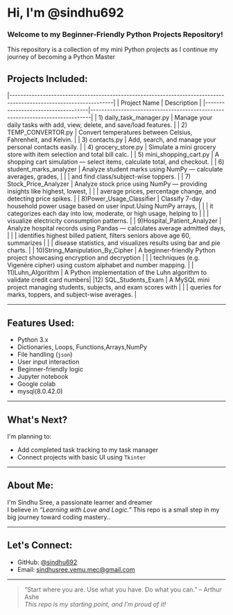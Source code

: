 #  Hi, I'm @sindhu692

### Welcome to my Beginner-Friendly Python Projects Repository!

This repository is a collection of my mini Python projects as I continue my journey of becoming a Python Master 

## Projects Included:
|-------------------------------------------------------------------------------------------------------------------|
| Project Name                       | Description                                                                  |
|------------------------------------|------------------------------------------------------------------------------|
| 1)  daily_task_manager.py          | Manage your daily tasks with add, view, delete, and save/load features.      |
| 2)  TEMP_CONVERTOR.py              | Convert temperatures between Celsius, Fahrenheit, and Kelvin.                |
| 3)  contacts.py                    | Add, search, and manage your personal contacts easily.                       |
| 4)  grocery_store.py               | Simulate a mini grocery store with item selection and total bill calc.       |
| 5)  mini_shopping_cart.py          | A shopping cart simulation — select items, calculate total, and checkout.    |
| 6)  student_marks_analyzer         | Analyze student marks using NumPy — calculate averages, grades,              |
|                                    | and find class/subject-wise toppers.                                         |
| 7)  Stock_Price_Analyzer           | Analyze stock price using NumPy — providing insights like highest, lowest,   |
|                                    | average prices, percentage change, and detecting price spikes.               |
| 8)Power_Usage_Classifier           | Classify 7-day household power usage based on user input.Using NumPy arrays, |
|                                    | it categorizes each day into low, moderate, or high usage, helping to        |
|                                    | visualize electricity consumption patterns.                                  |
| 9)Hospital_Patient_Analyzer        | Analyze hospital records using Pandas — calculates average admitted days,    |
|                                    | identifies highest billed patient, filters seniors above age 60, summarizes  |
|                                    | disease statistics, and visualizes results using bar and pie charts.         | 
| 10)String_Manipulation_By_Cipher   | A beginner‑friendly Python project showcasing encryption and decryption      |
|                                    | techniques (e.g. Vigenère cipher) using custom alphabet and number mapping.  |
| 11)Luhn_Algorithm                  | A Python implementation of the Luhn algorithm to validate credit card numbers|
|12) SQL_Students_Exam               | A MySQL mini project managing students, subjects, and exam scores with       |
|                                    | queries for marks, toppers, and subject-wise averages.                       |
 
---------------------------------------------------------------------------------------------------------------------

##  Features Used:

- Python 3.x
- Dictionaries, Loops, Functions,Arrays,NumPy
- File handling (`json`)
- User input interaction
- Beginner-friendly logic
- Jupyter notebook
- Google colab
- mysql(8.0.42.0)

---

## What's Next?

I'm planning to:
- Add completed task tracking to my task manager 
- Connect projects with basic UI using `Tkinter`

---

## About Me:

I'm Sindhu Sree, a passionate learner and dreamer   
I believe in *“Learning with Love and Logic.”*
This repo is a small step in my big journey toward coding mastery..

---

## Let's Connect:

-  GitHub: [@sindhu692](https://github.com/sindhu692)
-  Email: [sindhusree.vemu.mec@gmail.com](mailto:sindhusree.vemu.mec@gmail.com)
---

> “Start where you are. Use what you have. Do what you can.” – Arthur Ashe  
> _This repo is my starting point, and I’m proud of it!_

